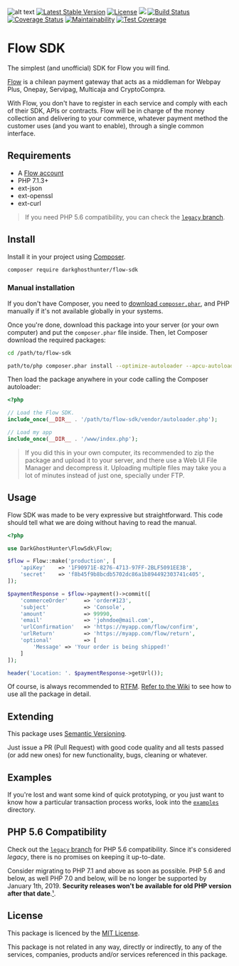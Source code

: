 ![alt text](https://www.flow.cl/images/header/logo-flow.svg)
[![Latest Stable Version](https://poser.pugx.org/darkghosthunter/flow-sdk/v/stable)](https://packagist.org/packages/darkghosthunter/flow-sdk) [![License](https://poser.pugx.org/darkghosthunter/flow-sdk/license)](https://packagist.org/packages/darkghosthunter/flow-sdk)
![](https://img.shields.io/packagist/php-v/darkghosthunter/flow-sdk.svg)
 [![Build Status](https://travis-ci.com/DarkGhostHunter/FlowSdk.svg?branch=master)](https://travis-ci.com/DarkGhostHunter/FlowSdk) [![Coverage Status](https://coveralls.io/repos/github/DarkGhostHunter/FlowSdk/badge.svg?branch=master)](https://coveralls.io/github/DarkGhostHunter/FlowSdk?branch=master) [![Maintainability](https://api.codeclimate.com/v1/badges/0138e0686180120e68c5/maintainability)](https://codeclimate.com/github/DarkGhostHunter/FlowSdk/maintainability) [![Test Coverage](https://api.codeclimate.com/v1/badges/0138e0686180120e68c5/test_coverage)](https://codeclimate.com/github/DarkGhostHunter/FlowSdk/test_coverage)

# Flow SDK 

The simplest (and unofficial) SDK for Flow you will find.

[Flow](https://www.flow.cl) is a chilean payment gateway that acts as a middleman for Webpay Plus, Onepay, Servipag, Multicaja and CryptoCompra.

With Flow, you don't have to register in each service and comply with each of their SDK, APIs or contracts. Flow will be in charge of the money collection and delivering to your commerce, whatever payment method the customer uses (and you want to enable), through a single common interface.

## Requirements

* A [Flow account](https://www.flow.cl/app/web/register.php)
* PHP 7.1.3+
* ext-json
* ext-openssl
* ext-curl

> If you need PHP 5.6 compatibility, you can check the [`legacy` branch](#php-56-compatibility).

## Install

Install it in your project using [Composer](https://getcomposer.org).

```bash
composer require darkghosthunter/flow-sdk
```

### Manual installation

If you don't have Composer, you need to [download `composer.phar`](https://getcomposer.org/composer.phar), and PHP manually if it's not available globally in your systems.

Once you're done, download this package into your server (or your own computer) and put the `composer.phar` file inside. Then, let Composer download the required packages:

```bash
cd /path/to/flow-sdk

path/to/php composer.phar install --optimize-autoloader --apcu-autoloader --no-dev
```

Then load the package anywhere in your code calling the Composer autoloader:

```php
<?php

// Load the Flow SDK.
include_once(__DIR__ . '/path/to/flow-sdk/vendor/autoloader.php');

// Load my app
include_once(__DIR__ . '/www/index.php');
```

> If you did this in your own computer, its recommended to zip the package and upload it to your server, and there use a Web UI File Manager and decompress it. Uploading multiple files may take you a lot of minutes instead of just one, specially under FTP.

## Usage

Flow SDK was made to be very expressive but straightforward. This code should tell what we are doing without having to read the manual.

```php
<?php

use DarkGhostHunter\FlowSdk\Flow;

$flow = Flow::make('production', [
    'apiKey'    => '1F90971E-8276-4713-97FF-2BLF5091EE3B',
    'secret'    => 'f8b45f9b8bcdb5702dc86a1b894492303741c405',
]);

$paymentResponse = $flow->payment()->commit([
    'commerceOrder'     => 'order#123',
    'subject'           => 'Console',
    'amount'            => 99990,
    'email'             => 'johndoe@mail.com',
    'urlConfirmation'   => 'https://myapp.com/flow/confirm',
    'urlReturn'         => 'https://myapp.com/flow/return',
    'optional'          => [
        'Message' => 'Your order is being shipped!'
    ]
]);

header('Location: '. $paymentResponse->getUrl());
```

Of course, is always recommended to [RTFM](http://lmgtfy.com/?q=RTFM). [Refer to the Wiki](https://github.com/DarkGhostHunter/FlowSdk/wiki) to see how to use all the package in detail.

## Extending

This package uses [Semantic Versioning](https://semver.org/).

Just issue a PR (Pull Request) with good code quality and all tests passed (or add new ones) for new functionality, bugs, cleaning or whatever.

## Examples

If you're lost and want some kind of quick prototyping, or you just want to know how a particular transaction process works, look into the [`examples`](examples) directory.

## PHP 5.6 Compatibility

Check out the [`legacy` branch](https://github.com/DarkGhostHunter/FlowSdk/tree/legacy) for PHP 5.6 compatibility. Since it's considered *legacy*, there is no promises on keeping it up-to-date.

Consider migrating to PHP 7.1 and above as soon as possible. PHP 5.6 and below, as well PHP 7.0 and below, will be no longer be supported by January 1th, 2019. **Security releases won't be available for old PHP version after that date**.[¹](http://php.net/supported-versions.php).

## License

This package is licenced by the [MIT License](LICENSE).

This package is not related in any way, directly or indirectly, to any of the services, companies, products and/or services referenced in this package.